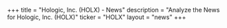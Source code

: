 +++
title = "Hologic, Inc. (HOLX) - News"
description = "Analyze the News for Hologic, Inc. (HOLX)"
ticker = "HOLX"
layout = "news"
+++

